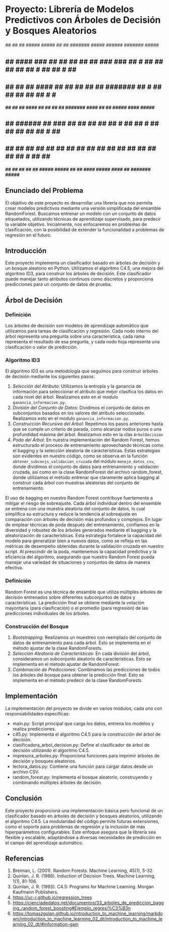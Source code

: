 # Proyecto: Librería de Modelos Predictivos con Árboles de Decisión y Bosques Aleatorios

 ######     ##     ##   ##  #####     #####   ##   ##           #######   #####   ######   #######   #####   ######
  ##  ##   ####    ###  ##   ## ##   ##   ##  ### ###            ##   #  ##   ##   ##  ##   ##   #  ##   ##  # ## #
  ##  ##  ##  ##   #### ##   ##  ##  ##   ##  #######            ## #    ##   ##   ##  ##   ## #    #          ##
  #####   ##  ##   ## ####   ##  ##  ##   ##  #######            ####    ##   ##   #####    ####     #####     ##
  ## ##   ######   ##  ###   ##  ##  ##   ##  ## # ##            ## #    ##   ##   ## ##    ## #         ##    ##
  ##  ##  ##  ##   ##   ##   ## ##   ##   ##  ##   ##            ##      ##   ##   ##  ##   ##   #  ##   ##    ##
 #### ##  ##  ##   ##   ##  #####     #####   ##   ##           ####      #####   #### ##  #######   #####    ####

## Enunciado del Problema

El objetivo de este proyecto es desarrollar una librería que nos permita crear modelos predictivos mediante una versión simplificada del ensamble RandomForest. Buscamos entrenar un modelo con un conjunto de datos etiquetados, utilizando técnicas de aprendizaje supervisado, para predecir la variable objetivo. Inicialmente, nos enfocaremos en problemas de clasificación, con la posibilidad de extender la funcionalidad a problemas de regresión en el futuro.

## Introducción

Este proyecto implementa un clasificador basado en árboles de decisión y un bosque aleatorio en Python. Utilizamos el algoritmo C4.5, una mejora del algoritmo ID3, para construir los árboles de decisión. Este clasificador puede manejar tanto atributos continuos como discretos y proporciona predicciones para un conjunto de datos de prueba.

## Árbol de Decisión

### Definición

Los árboles de decisión son modelos de aprendizaje automático que utilizamos para tareas de clasificación y regresión. Cada nodo interno del árbol representa una pregunta sobre una característica, cada rama representa el resultado de esa pregunta, y cada nodo hoja representa una clasificación o valor de predicción.

### Algoritmo ID3

El algoritmo ID3 es una metodología que seguimos para construir árboles de decisión mediante los siguientes pasos:

1. *Selección del Atributo*: Utilizamos la entropía y la ganancia de información para seleccionar el atributo que mejor clasifica los datos en cada nivel del árbol. Realizamos esto en el modulo `ganancia_informacion.py`.
2. *División del Conjunto de Datos*: Dividimos el conjunto de datos en subconjuntos basados en los valores del atributo seleccionado. Realizamos esto en el modulo `ganancia_informacion.py`.
3. *Construcción Recursiva del Árbol*: Repetimos los pasos anteriores hasta que se cumple un criterio de parada, como alcanzar nodos puros o una profundidad máxima del árbol. Realizamos esto en la clas `ArbolDecision`
4. *Poda del Árbol*: En nuestra implementación del Random Forest, hemos estructurado el proceso de entrenamiento aprovechando técnicas como el bagging y la selección aleatoria de características. Estas estrategias son evidentes en nuestro código, como se observa en la función `obtener_subconjs_validacion_cruzada` del módulo `manejo_datos_csv`, donde dividimos el conjunto de datos para entrenamiento y validación cruzada, así como en la clase RandomForest del archivo random_forest, donde utilizamos el método entrenar que claramente aplica bagging al construir cada árbol con muestras aleatorias del conjunto de entrenamiento.

El uso de bagging en nuestro Random Forest contribuye fuertemente a mitigar el riesgo de sobreajuste. Cada árbol individual dentro del ensemble se entrena con una muestra aleatoria del conjunto de datos, lo cual simplifica su estructura y reduce la tendencia al sobreajuste en comparación con árboles de decisión más profundos y complejos. En lugar de emplear técnicas de poda después del entrenamiento, confiamos en la diversidad y robustez de los árboles generados mediante el bagging y la aleatorización de características. Esta estrategia fortalece la capacidad del modelo para generalizar bien a nuevos datos, como se refleja en las métricas de desempeño obtenidas durante la validación cruzada en nuestro script. Al prescindir de la poda, mantenemos la capacidad predictiva y la eficiencia del algoritmo, asegurando que nuestro Random Forest pueda manejar una variedad de situaciones y conjuntos de datos de manera efectiva.

### Definición

Random Forest es una técnica de ensamble que utiliza múltiples árboles de decisión entrenados sobre diferentes subconjuntos de datos y características. La predicción final se obtiene mediante la votación mayoritaria (para clasificación) o el promedio (para regresión) de las predicciones individuales de los árboles.

### Construcción del Bosque

1. *Bootstrapping*: Realizamos un muestreo con reemplazo del conjunto de datos de entrenamiento para cada árbol. Esto se implementa en el método ajustar de la clase RandomForests.
2. *Selección Aleatoria de Características*: En cada división del árbol, consideramos un subconjunto aleatorio de características. Esto se implementa en el método ajustar de RandomForest.
3. *Combinación de Predicciones*: Combinamos las predicciones de todos los árboles del bosque para obtener la predicción final. Esto se implementa en el método predecir de la clase RandomForests.

## Implementación

La implementación del proyecto se divide en varios módulos, cada uno con responsabilidades específicas:

- main.py: Script principal que carga los datos, entrena los modelos y realiza predicciones.
- c45.py: Implementa el algoritmo C4.5 para la construcción del árbol de decisión.
- clasificadora_arbol_decision.py: Define el clasificador de árbol de decisión utilizando el algoritmo C4.5.
- impresora_arboles.py: Proporciona funciones para imprimir árboles de decisión y bosques aleatorios.
- lectora_datos.py: Contiene una función para cargar datos desde un archivo CSV.
- random_forest.py: Implementa el bosque aleatorio, construyendo y combinando múltiples árboles de decisión.

## Conclusión

Este proyecto proporciona una implementación básica pero funcional de un clasificador basado en árboles de decisión y bosques aleatorios, utilizando el algoritmo C4.5. La modularidad del código permite futuras extensiones, como el soporte para problemas de regresión y la inclusión de más hiperparámetros configurables. Este enfoque asegura que la librería sea flexible y escalable, adaptándose a diversas necesidades de predicción en el campo del aprendizaje automático.

## Referencias

1. Breiman, L. (2001). Random Forests. Machine Learning, 45(1), 5-32.
2. Quinlan, J. R. (1986). Induction of Decision Trees. Machine Learning, 1(1), 81-106.
3. Quinlan, J. R. (1993). C4.5: Programs for Machine Learning. Morgan Kaufmann Publishers.
4. https://uc-r.github.io/regression_trees
5. https://cienciadedatos.net/documentos/33_arboles_de_prediccion_bagging_random_forest_boosting#Ejemplo_regresi%C3%B3n
6. https://tomaszgolan.github.io/introduction_to_machine_learning/markdown/introduction_to_machine_learning_02_dt/introduction_to_machine_learning_02_dt/#information-gain
